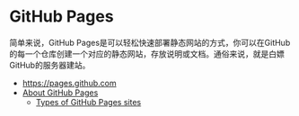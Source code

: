 # GitHub Pages

简单来说，GitHub Pages是可以轻松快速部署静态网站的方式，你可以在GitHub的每一个仓库创建一个对应的静态网站，存放说明或文档。通俗来说，就是白嫖GitHub的服务器建站。

- https://pages.github.com
- [About GitHub Pages](https://docs.github.com/en/pages/getting-started-with-github-pages/about-github-pages)
    - [Types of GitHub Pages sites](https://docs.github.com/en/pages/getting-started-with-github-pages/about-github-pages#types-of-github-pages-sites)
